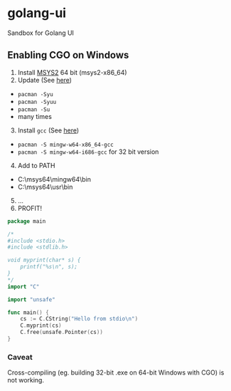 # golang-ui
Sandbox for Golang UI

## Enabling CGO on Windows

1. Install [MSYS2](https://www.msys2.org/) 64 bit (msys2-x86_64)
2. Update (See [here](https://github.com/msys2/msys2/wiki/MSYS2-installation))
  - `pacman -Syu`
  - `pacman -Syuu`
  - `pacman -Su`
  - many times
3. Install `gcc` (See [here](https://stackoverflow.com/questions/51724007/msys2-install-gcc-or-toolchain))
  - `pacman -S mingw-w64-x86_64-gcc`
  - `pacman -S mingw-w64-i686-gcc` for 32 bit version
4. Add to PATH
  - C:\msys64\mingw64\bin
  - C:\msys64\usr\bin
5. ...
6. PROFIT!

```go
package main

/*
#include <stdio.h>
#include <stdlib.h>

void myprint(char* s) {
	printf("%s\n", s);
}
*/
import "C"

import "unsafe"

func main() {
	cs := C.CString("Hello from stdio\n")
	C.myprint(cs)
	C.free(unsafe.Pointer(cs))
}
```
### Caveat

Cross-compiling
(eg. building 32-bit .exe on 64-bit Windows with CGO)
is not working.
